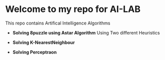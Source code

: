 # Welcome to my repo for AI-LAB
  This repo contains Artifical Intelligence Algorithms
  

- __Solving 8puzzle using Astar Algorithm__
  Using Two different Heuristics 

- __Solving K-NearestNeighbour__
  

- __Solving Perceptraon__



